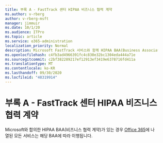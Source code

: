 ```yaml
---
title: 부록 A - FastTrack 센터 HIPAA 비즈니스 협력 계약
ms.author: v-rberg
author: v-rberg-msft
manager: jimmuir
ms.date: 10/1/20
ms.audience: ITPro
ms.topic: article
ms.service: o365-administration
localization_priority: Normal
description: Microsoft FastTrack 서비스와 함께 HIPAA BAA(Business Associate Agreement)가 있는 경우 다음을 제외한 FastTrack Center Benefit for Office 365에 나열된 모든 서비스가 해당 BAA에 포함됩니다.
ms.openlocfilehash: c4fb3ad4966391fc4c830e32bc1304eda444a71e
ms.sourcegitcommit: c2bf382289217ef12913ef3419e6378716fd411a
ms.translationtype: MT
ms.contentlocale: ko-KR
ms.lasthandoff: 09/30/2020
ms.locfileid: "48319914"
---
```

# <a name="appendix-a---fasttrack-center-hipaa-business-associate-agreement"></a>부록 A - FastTrack 센터 HIPAA 비즈니스 협력 계약

Microsoft와 합의한 HIPAA BAA(비즈니스 협력 계약)가 있는 경우 [Office 365](products-and-capabilities.md#office-365)에 나열된 모든 서비스는 해당 BAA에 따라 이행됩니다.


